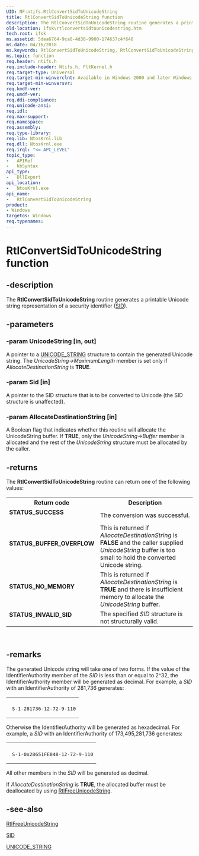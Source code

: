 ```yaml
---
UID: NF:ntifs.RtlConvertSidToUnicodeString
title: RtlConvertSidToUnicodeString function
description: The RtlConvertSidToUnicodeString routine generates a printable Unicode string representation of a security identifier (SID).
old-location: ifsk\rtlconvertsidtounicodestring.htm
tech.root: ifsk
ms.assetid: 5dea6764-9ca0-4d38-9900-174637c4f648
ms.date: 04/16/2018
ms.keywords: RtlConvertSidToUnicodeString, RtlConvertSidToUnicodeString routine [Installable File System Drivers], ifsk.rtlconvertsidtounicodestring, ntifs/RtlConvertSidToUnicodeString, rtlref_4b2b8867-c248-49e9-9b38-de3f9449a504.xml
ms.topic: function
req.header: ntifs.h
req.include-header: Ntifs.h, FltKernel.h
req.target-type: Universal
req.target-min-winverclnt: Available in Windows 2000 and later Windows operating systems.
req.target-min-winversvr: 
req.kmdf-ver: 
req.umdf-ver: 
req.ddi-compliance: 
req.unicode-ansi: 
req.idl: 
req.max-support: 
req.namespace: 
req.assembly: 
req.type-library: 
req.lib: NtosKrnl.lib
req.dll: NtosKrnl.exe
req.irql: "<= APC_LEVEL"
topic_type:
-	APIRef
-	kbSyntax
api_type:
-	DllExport
api_location:
-	NtosKrnl.exe
api_name:
-	RtlConvertSidToUnicodeString
product:
- Windows
targetos: Windows
req.typenames: 
---
```


# RtlConvertSidToUnicodeString function


## -description


The <b>RtlConvertSidToUnicodeString</b> routine generates a printable Unicode string representation of a security identifier (<a href="https://msdn.microsoft.com/library/windows/hardware/ff556740">SID</a>). 


## -parameters




### -param UnicodeString [in, out]

A pointer to a <a href="https://msdn.microsoft.com/library/windows/hardware/ff564879">UNICODE_STRING</a> structure to contain the generated Unicode string.  The <i>UnicodeString-&gt;MaximumLength</i> member is set only if <i>AllocateDestinationString</i> is <b>TRUE</b>.


### -param Sid [in]

A pointer to the SID structure that is to be converted to Unicode (the SID structure is unaffected).


### -param AllocateDestinationString [in]

A Boolean flag that indicates whether this routine will allocate the UnicodeString buffer. If <b>TRUE</b>, only the <i>UnicodeString-&gt;Buffer</i> member is allocated and the rest of the <i>UnicodeString</i> structure must be allocated by the caller.


## -returns



The <b>RtlConvertSidToUnicodeString</b> routine can return one of the following values:

<table>
<tr>
<th>Return code</th>
<th>Description</th>
</tr>
<tr>
<td width="40%">
<dl>
<dt><b>STATUS_SUCCESS </b></dt>
</dl>
</td>
<td width="60%">
The conversion was successful. 

</td>
</tr>
<tr>
<td width="40%">
<dl>
<dt><b>STATUS_BUFFER_OVERFLOW </b></dt>
</dl>
</td>
<td width="60%">
This is returned if <i>AllocateDestinationString</i> is <b>FALSE</b> and the caller supplied <i>UnicodeString</i> buffer is too small to hold the converted Unicode string. 

</td>
</tr>
<tr>
<td width="40%">
<dl>
<dt><b>STATUS_NO_MEMORY </b></dt>
</dl>
</td>
<td width="60%">
This is returned if <i>AllocateDestinationString</i> is <b>TRUE</b> and there is insufficient memory to allocate the <i>UnicodeString</i> buffer. 

</td>
</tr>
<tr>
<td width="40%">
<dl>
<dt><b>STATUS_INVALID_SID </b></dt>
</dl>
</td>
<td width="60%">
The specified <i>SID</i> structure is not structurally valid. 

</td>
</tr>
</table>
 




## -remarks



The generated Unicode string will take one of two forms.  If the value of the IdentifierAuthority member of the <i>SID</i> is less than or equal to 2^32, the IdentifierAuthority member will be generated as decimal. For example, a <i>SID</i> with an IdentifierAuthority of 281,736 generates:

<div class="code"><span codelanguage=""><table>
<tr>
<th></th>
</tr>
<tr>
<td>
<pre> S-1-281736-12-72-9-110</pre>
</td>
</tr>
</table></span></div>
Otherwise the IdentifierAuthority will be generated as hexadecimal. For example, a <i>SID</i> with an IdentifierAuthority of 173,495,281,736 generates:

<div class="code"><span codelanguage=""><table>
<tr>
<th></th>
</tr>
<tr>
<td>
<pre> S-1-0x28651FE848-12-72-9-110</pre>
</td>
</tr>
</table></span></div>
All other members in the <i>SID</i> will be generated as decimal.

If <i>AllocateDestinationString</i> is <b>TRUE</b>, the allocated buffer must be deallocated by using <a href="https://msdn.microsoft.com/library/windows/hardware/ff561903">RtlFreeUnicodeString</a>.




## -see-also




<a href="https://msdn.microsoft.com/library/windows/hardware/ff561903">RtlFreeUnicodeString</a>



<a href="https://msdn.microsoft.com/library/windows/hardware/ff556740">SID</a>



<a href="https://msdn.microsoft.com/library/windows/hardware/ff564879">UNICODE_STRING</a>
 

 

